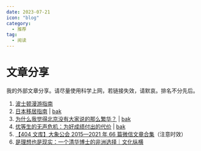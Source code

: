 ```yaml
---
date: 2023-07-21
icon: "blog"
category:
  - 推荐
tag:
  - 阅读
---
```


# 文章分享

我的外部文章分享。请尽量使用科学上网，若链接失效，请默哀。排名不分先后。

1. [波士顿漫游指南](https://blog.zxh.io/post/2022/01/29/travel-to-boston/)
2. [日本移居指南](https://guoyu.mirror.xyz/bPaDKAcrhJGUbaXu9BWDcdD-F46gBFATTvf_qwZ9Bso) | [bak](https://ctreaderbot.vercel.app/a/D05AAicCD7-5pMw.html)
3. [为什么我觉得北京没有大家说的那么繁华？](https://www.zhihu.com/question/549539904/answer/2836937246) | [bak](https://telegra.ph/北京为什么会没有大家说的那么繁华-08-14-6)
4. [优等生的无声危机：为好成绩付出的代价](https://zhuanlan.zhihu.com/p/636293259) | [bak](https://ctreaderbot.vercel.app/a/BkoThTPPDRD4Szg.html)
5. [【404 文库】大象公会 2015—2021 年 66 篇微信文章合集](https://chinadigitaltimes.net/chinese/668430.html)（注意时效）
6. [是理想也是现实：一个清华博士的非洲选择｜文化纵横](https://telegra.ph/当一位清华本硕博放弃北京中产去往非洲-10-07)
